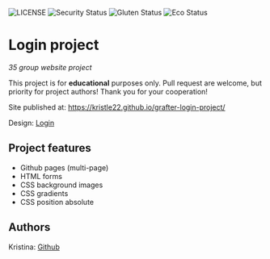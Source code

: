 ![LICENSE](https://img.shields.io/badge/license-MIT-blue.svg?style=flat-square)
![Security Status](https://img.shields.io/security-headers?label=Security&url=https%3A%2F%2Fgithub.com&style=flat-square)
![Gluten Status](https://img.shields.io/badge/Gluten-Free-green.svg)
![Eco Status](https://img.shields.io/badge/ECO-Friendly-green.svg)

# Login project

_35 group website project_

This project is for **educational** purposes only. Pull request are welcome, but priority for project authors! Thank you for your cooperation!

Site published at: https://kristle22.github.io/grafter-login-project/

Design: [Login](https://dribbble.com/shots/1942518-Grafter-login-registration-page)

## Project features

-   Github pages (multi-page)
-   HTML forms
-   CSS background images
-   CSS gradients
-   CSS position absolute

## Authors

Kristina: [Github](https://github.com/Kristle22)
